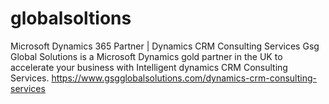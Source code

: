 # globalsoltions
Microsoft Dynamics 365 Partner | Dynamics CRM Consulting Services   Gsg Global Solutions is a Microsoft Dynamics gold partner in the UK to accelerate your business with Intelligent dynamics CRM Consulting Services.  https://www.gsgglobalsolutions.com/dynamics-crm-consulting-services
